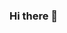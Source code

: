 ### Hi there 👋

<!--
Consistently acing every major subject in NCU SS , where gathers the most passionate students in terms of Space Science and Engineering in Taiwan , I set my eye on machine / Deep learning, Data manipulating , and has already put in a lot of endeavor in it . 

The effort and excellence was recognized by Professor J.H. Shue , who is well renowned for creating magnetopause model in Shue.et al 1998 , and I was later on got recruited by J.H. Shue, becoming one of the most valuable students in Space Environment Laboratory.
-->
